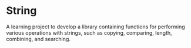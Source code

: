 # String
A learning project to develop a library containing functions for performing various operations with strings, such as copying, comparing, length, combining, and searching.
